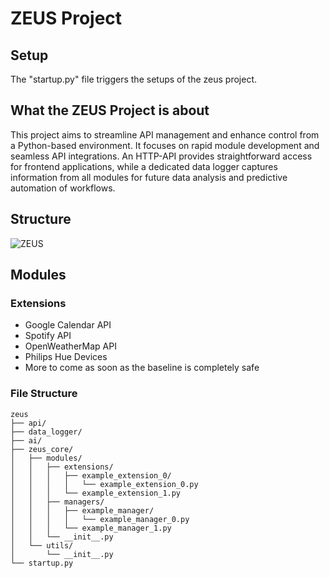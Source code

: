 # ZEUS Project

## Setup

The "startup.py" file triggers the setups of the zeus project.

## What the ZEUS Project is about

This project aims to streamline API management and enhance control from a Python-based environment. 
It focuses on rapid module development and seamless API integrations. An HTTP-API provides straightforward access for frontend applications, while a dedicated data logger captures information from all modules for future data analysis and predictive automation of workflows.

## Structure
![ZEUS](https://github.com/paddy-shrp/zeus/assets/50612943/c5c21c6d-62bb-465f-8726-a5b1cbbe6b55)

## Modules
### Extensions
- Google Calendar API
- Spotify API
- OpenWeatherMap API
- Philips Hue Devices
- More to come as soon as the baseline is completely safe

### File Structure

```
zeus
├── api/
├── data_logger/
├── ai/
├── zeus_core/
│   ├── modules/
│   │   ├── extensions/
│   │   │   ├── example_extension_0/
│   │   │   │   └── example_extension_0.py
│   │   │   └── example_extension_1.py
│   │   ├── managers/
│   │   │   ├── example_manager/
│   │   │   │   └── example_manager_0.py
│   │   │   └── example_manager_1.py
│   │   └── __init__.py
│   └── utils/
│       └── __init__.py
└── startup.py
```
